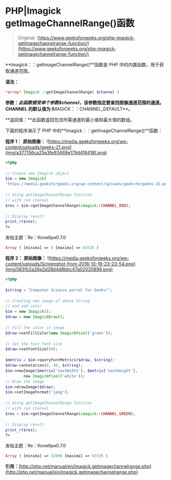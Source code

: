 # PHP|Imagick getImageChannelRange()函数

> Original: [https://www.geeksforgeeks.org/php-imagick-getimagechannelrange-function/](https://www.geeksforgeeks.org/php-imagick-getimagechannelrange-function/)

**Imagick：：getImageChannelRange()**函数是 PHP 中的内置函数，用于获取通道范围。

**语法：**

```php
*array* Imagick ::getImageChannelRange( $channel )
```

**参数：**此函数接受单个参数*$channel*，该参数指定要查找图像通道范围的通道。 CHANNEL 的默认值为 I**MAGICK：：CHANNEL_DEFAULT**。

**返回值：**此函数返回包含所需通道的最小值和最大值的数组。

下面的程序演示了 PHP 中的**Imagick：：getImageChannelRange()**函数：

**程序 1：**
**原始图像：**
![https://media.geeksforgeeks.org/wp-content/uploads/geeks-21.png](img/a377156ca25e3fe93469e179d416418f.png)

```php
<?php

// Create new Imagick object
$im = new Imagick(
'https://media.geeksforgeeks.org/wp-content/uploads/geeksforgeeks-15.png');

// Using getImageChannelRange function
// with red channel
$res = $im->getImageChannelRange(imagick::CHANNEL_RED);

// Display result
print_r($res);
?>
```

发帖主题：Re：Колибри0.7.0

```php
Array ( [minima] => 0 [maxima] => 65535 ) 

```

**程序 2：**
**原始图像：**
![https://media.geeksforgeeks.org/wp-content/uploads/Screenshot-from-2018-10-16-23-23-54.png](img/583fb2a26e2d28d4d8bbc47a02020896.png)

```php
<?php 

$string = "Computer Science portal for Geeks!"; 

// Creating new image of above String 
// and add color
$im = new Imagick(); 
$draw = new ImagickDraw(); 

// Fill the color in image 
$draw->setFillColor(new ImagickPixel('green')); 

// Set the text font size 
$draw->setFontSize(50); 

$metrix = $im->queryFontMetrics($draw, $string); 
$draw->annotation(0, 40, $string); 
$im->newImage($metrix['textWidth'], $metrix['textHeight'], 
        new ImagickPixel('white')); 
// Draw the image         
$im->drawImage($draw); 
$im->setImageFormat('jpeg'); 

// Using getImageChannelRange function
// with red channel
$res = $im->getImageChannelRange(imagick::CHANNEL_GREEN);

// Display result
print_r($res);
?>
```

发帖主题：Re：Колибри0.7.0

```php
Array ( [minima] => 32896 [maxima] => 65535 ) 

```

**引用：**[http://php.net/manual/en/imagick.getimagechannelrange.php](http://php.net/manual/en/imagick.getimagechannelrange.php)